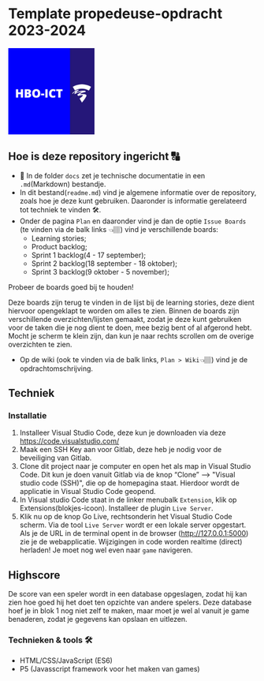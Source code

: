 # Template propedeuse-opdracht 2023-2024

<img src="hbo-ict-logo.png" width="175" height="175" alt="HBO-ICT-LOGO">


## Hoe is deze repository ingericht 🔠

- 📄 In de folder `docs` zet je technische documentatie in een `.md`(Markdown) bestandje.
- In dit bestand(`readme.md`) vind je algemene informatie over de repository, zoals hoe je deze kunt gebruiken. Daaronder is informatie gerelateerd tot techniek te vinden 🛠.
- Onder de pagina `Plan` en daaronder vind je dan de optie  `Issue Boards` (te vinden via de balk links 👈🏽) vind je verschillende boards: 
    - Learning stories;
    - Product backlog;
    - Sprint 1 backlog(4 - 17 september);
    - Sprint 2 backlog(18 september - 18 oktober);
    - Sprint 3 backlog(9 oktober - 5 november);
    
Probeer de boards goed bij te houden!

Deze boards zijn terug te vinden in de lijst bij de learning stories, deze dient hiervoor opengeklapt te worden om alles te zien. Binnen de boards zijn verschillende overzichten/lijsten gemaakt, zodat je deze kunt gebruiken voor de taken die je nog dient te doen, mee bezig bent of al afgerond hebt. Mocht je scherm te klein zijn, dan kun je naar rechts scrollen om de overige overzichten te zien.

- Op de wiki (ook te vinden via de balk links, `Plan > Wiki`👈🏽) vind je de opdrachtomschrijving.

## Techniek

### Installatie

1. Installeer Visual Studio Code, deze kun je downloaden via  deze  https://code.visualstudio.com/
2. Maak een SSH Key aan voor Gitlab, deze heb je nodig voor de beveiliging van Gitlab.
3. Clone dit project naar je computer en open het als map in Visual Studio Code.
Dit kun je doen vanuit Gitlab via de knop “Clone” --> "Visual studio code (SSH)", die op de homepagina staat. Hierdoor wordt de applicatie in Visual Studio Code geopend.
4. In Visual studio Code staat in de linker menubalk `Extension`, klik op Extensions(blokjes-icoon). Installeer de plugin `Live Server`.
5. Klik nu op de knop Go Live, rechtsonderin het Visual Studio Code scherm. Via de tool `Live Server` wordt er een lokale server opgestart. Als je de URL in de terminal opent in de browser (http://127.0.0.1:5000) zie je de webapplicatie. Wijzigingen in code worden realtime (direct) herladen! Je moet nog wel even naar `game` navigeren.

## Highscore

De score van een speler wordt in een database opgeslagen, zodat hij kan zien hoe goed hij het doet ten opzichte van andere spelers. Deze database hoef je in blok 1 nog niet zelf te maken, maar moet je wel al vanuit je game benaderen, zodat je gegevens kan opslaan en uitlezen. 

### Technieken & tools 🛠

- HTML/CSS/JavaScript (ES6)
- P5 (Javasscript framework voor het maken van games)
